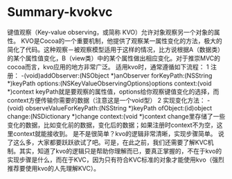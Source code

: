 # Summary-kvokvc
键值观察（Key-value observing，或简称 KVO）允许对象观察另一个对象的属性。
KVO是Cocoa的一个重要机制，他提供了观察某一属性变化的方法，极大的简化了代码。这种观察－被观察模型适用于这样的情况，比方说根据A（数据类）的某个属性值变化，B（view类）中的某个属性做出相应变化。对于推崇MVC的cocoa而言，kvo应用的地方非常广泛。
适用kvo时，通常遵循如下流程：
1 注册：
-(void)addObserver:(NSObject *)anObserver forKeyPath:(NSString *)keyPath options:(NSKeyValueObservingOptions)options context:(void *)context
keyPath就是要观察的属性值，options给你观察键值变化的选择，而context方便传输你需要的数据（注意这是一个void型）
2 实现变化方法：
-(void) observeValueForKeyPath:(NSString *)keyPath ofObject:(id)object
change:(NSDictionary *)change context:(void *)context
change里存储了一些变化的数据，比如变化前的数据，变化后的数据；如果注册时context不为空，这里context就能接收到。
是不是很简单？kvo的逻辑非常清晰，实现步骤简单。
说了这么多，大家都要跃跃欲试了吧。可是，在此之前，我们还需要了解KVC机制。其实，知道了kvo的逻辑只是帮助你理解而已，要真正掌握的，不在于kvo的实现步骤是什么，而在于KVC，因为只有符合KVC标准的对象才能使用kvo（强烈推荐要使用kvo的人先理解KVC）。
